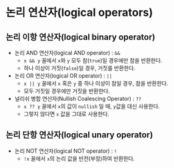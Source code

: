 # 논리 연산자(logical operators)

## 논리 이항 연산자(logical binary operator)

- 논리 AND 연산자(logical AND operator) : `&&`
  - `x && y` 꼴에서 `x`와 `y` 모두 참(`true`)일 경우에만 참을 반환한다.
  - 하나 이상이 거짓(`false`)일 경우, 거짓를 반환한다.
- 논리 OR 연산자(logical OR operator) : `||`
  - `x || y` 꼴에서 `x` 혹은 `y` 중 하나 이상이 참일 경우, 참을 반환한다.
  - 모두 거짓일 경우에만 거짓을 반환한다.
- 널리쉬 병합 연산자(Nullish Coalescing Operator) : `??`
  - `x ?? y` 꼴에서 `x`의 값이 `nullish` 일 때, `y`값을 대신 사용한다.
  - 그렇지 않다면 `x` 값을 그대로 사용한다.

## 논리 단항 연산자(logical unary operator)

- 논리 NOT 연산자(logical NOT operator) : `!`
  - `!x` 꼴에서 `x`의 논리 값을 반전(부정)하여 반환한다.
